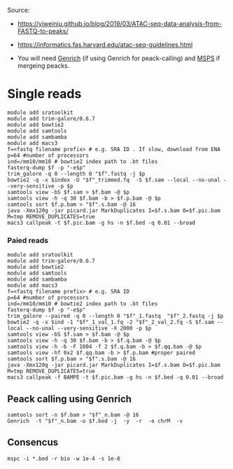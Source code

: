 Source: 
* https://yiweiniu.github.io/blog/2019/03/ATAC-seq-data-analysis-from-FASTQ-to-peaks/
* https://informatics.fas.harvard.edu/atac-seq-guidelines.html

* You will need [Genrich](https://github.com/jsh58/Genrich) (if using Genrich for peack-calling) and [MSPS](https://genometric.github.io/MSPC/) if mergeing peacks.

# Single reads
```
module add sratoolkit
module add trim-galore/0.6.7 
module add bowtie2 
module add samtools
module add sambamba
module add macs3
f=<fastq filename prefix> # e.g. SRA ID . If slow, download from ENA
p=64 #number of processors
ind=/mm10/mm10 # bowtie2 index path to .bt files
fasterq-dump $f -p "-e$p"
trim_galore -q 0 --length 0 "$f".fastq -j $p
bowtie2 -q -x $index -U "$f"_trimmed.fq  -S $f.sam --local --no-unal --very-sensitive -p $p
samtools view -bS $f.sam > $f.bam -@ $p
samtools view -h -q 30 $f.bam -b > $f.p.bam -@ $p
samtools sort $f.p.bam > "$f".s.bam -@ 16 
java -Xmx120g -jar picard.jar MarkDuplicates I=$f.s.bam O=$f.pic.bam M=tmp REMOVE_DUPLICATES=true
macs3 callpeak -t $f.pic.bam -g hs -n $f.bed -q 0.01 --broad
```
### Paied reads
```
module add sratoolkit
module add trim-galore/0.6.7 
module add bowtie2 
module add samtools
module add sambamba
module add macs3
f=<fastq filename prefix> # e.g. SRA ID
p=64 #number of processors
ind=/mm10/mm10 # bowtie2 index path to .bt files
fasterq-dump $f -p "-e$p"
trim_galore --paired -q 0 --length 0 "$f"_1.fastq  "$f"_2.fastq -j $p
bowtie2 -q -x $ind -1 "$f"_1_val_1.fq -2 "$f"_2_val_2.fq -S $f.sam --local --no-unal --very-sensitive -X 2000 -p $p
samtools view -bS $f.sam > $f.bam -@ $p
samtools view -h -q 30 $f.bam -b > $f.q.bam -@ $p
samtools view -h -b -F 1804 -f 2 $f.q.bam -b > $f.qq.bam -@ $p 
samtools view -hf 0x2 $f.qq.bam -b > $f.p.bam #proper paired
samtools sort $f.p.bam > "$f".s.bam -@ 16
java -Xmx120g -jar picard.jar MarkDuplicates I=$f.s.bam O=$f.pic.bam M=tmp REMOVE_DUPLICATES=true
macs3 callpeak -f BAMPE -t $f.pic.bam -g hs -n $f.bed -q 0.01 --broad
```
## Peack calling using Genrich
```
samtools sort -n $f.bam > "$f"_n.bam -@ 16
Genrich  -t "$f"_n.bam -o $f.bed -j  -y  -r  -e chrM  -v
```
## Consencus
```
mspc -i *.bed -r bio -w 1e-4 -s 1e-8
```
